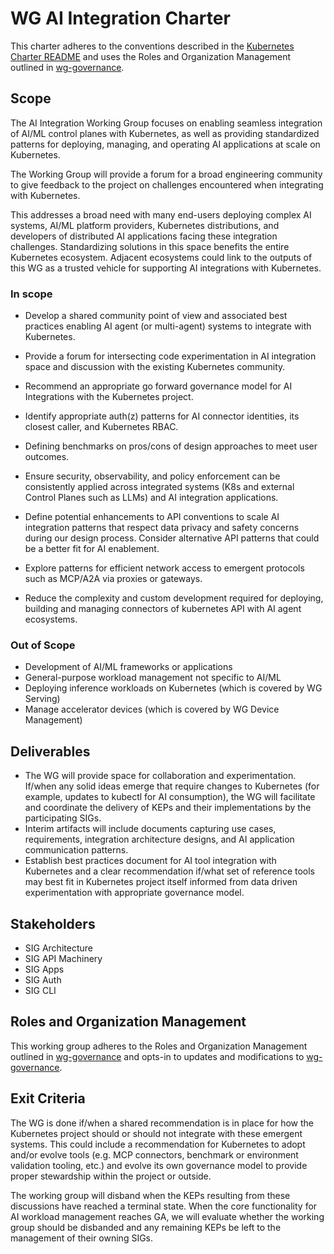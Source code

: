 # WG AI Integration Charter

This charter adheres to the conventions described in the [Kubernetes Charter
README] and uses the Roles and Organization Management outlined in
[wg-governance].

## Scope

The AI Integration Working Group focuses on enabling seamless integration of
AI/ML control planes with Kubernetes, as well as providing standardized
patterns for deploying, managing, and operating AI applications at scale
on Kubernetes.

The Working Group will provide a forum for a broad engineering community to
give feedback to the project on challenges encountered when integrating with
Kubernetes.

This addresses a broad need with many end-users deploying complex AI systems,
AI/ML platform providers, Kubernetes distributions, and developers of
distributed AI applications facing these integration challenges. Standardizing
solutions in this space benefits the entire Kubernetes ecosystem. Adjacent
ecosystems could link to the outputs of this WG as a trusted vehicle for
supporting AI integrations with Kubernetes.

### In scope

* Develop a shared community point of view and associated best practices
enabling AI agent (or multi-agent) systems to integrate with Kubernetes.

* Provide a forum for intersecting code experimentation in AI integration
space and discussion with the existing Kubernetes community.

* Recommend an appropriate go forward governance model for AI Integrations
with the Kubernetes project.

* Identify appropriate auth(z) patterns for AI connector identities, its
 closest caller, and Kubernetes RBAC.

* Defining benchmarks on pros/cons of design approaches to meet user outcomes.

* Ensure security, observability, and policy enforcement can be consistently
applied across integrated systems (K8s and external Control Planes such as
LLMs) and AI integration applications.

* Define potential enhancements to API conventions to scale AI integration
patterns that respect data privacy and safety concerns during our design
process. Consider alternative API patterns that could be a better fit for
AI enablement.

* Explore patterns for efficient network access to emergent protocols such
as MCP/A2A via proxies or gateways.

* Reduce the complexity and custom development required for deploying,
building and managing connectors of kubernetes API with AI agent ecosystems.

### Out of Scope

* Development of AI/ML frameworks or applications
* General-purpose workload management not specific to AI/ML
* Deploying inference workloads on Kubernetes (which is covered by WG Serving)
* Manage accelerator devices (which is covered by WG Device Management)

## Deliverables

* The WG will provide space for collaboration and experimentation. If/when any
 solid ideas emerge that require changes to Kubernetes (for example, updates
 to kubectl for AI consumption), the WG will facilitate and coordinate the delivery
 of KEPs and their implementations by the participating SIGs.
* Interim artifacts will include documents capturing use cases, requirements,
 integration architecture designs, and AI application communication patterns.
* Establish best practices document for AI tool integration with Kubernetes and
 a clear recommendation if/what set of reference tools may best fit in
 Kubernetes project itself informed from data driven experimentation with
 appropriate governance model.

## Stakeholders

* SIG Architecture
* SIG API Machinery
* SIG Apps
* SIG Auth
* SIG CLI

## Roles and Organization Management

This working group adheres to the Roles and Organization Management outlined in
[wg-governance] and opts-in to updates and modifications to [wg-governance].

## Exit Criteria

The WG is done if/when a shared recommendation is in place for how the Kubernetes
project should or should not integrate with these emergent systems.  This could
include a recommendation for Kubernetes to adopt and/or evolve tools (e.g. MCP
connectors, benchmark or environment validation tooling, etc.) and evolve its
own governance model to provide proper stewardship within the project or outside.

The working group will disband when the KEPs resulting from these discussions
have reached a terminal state. When the core functionality for AI workload
management reaches GA, we will evaluate whether the working group should
be disbanded and any remaining KEPs be left to the management of their owning
SIGs.

[wg-governance]: https://github.com/kubernetes/community/blob/master/committee-steering/governance/wg-governance.md
[Kubernetes Charter README]: https://github.com/kubernetes/community/blob/master/committee-steering/governance/README.md
